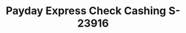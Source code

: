 ---
f_zip-code: 68046
f_state-code: NE
title: Payday Express Check Cashing S-23916
f_phone: 402-328-2133
f_city-only: Papillion
f_address: 516 E Broadway Papillion
f_location-unique-id: '23916'
slug: payday-express-check-cashing-s-23916
updated-on: '2024-05-30T13:46:58.046Z'
created-on: '2024-05-30T13:36:59.803Z'
published-on: '2024-05-30T13:54:32.469Z'
f_city-state: cms/city/papillion-ne.md
f_company: cms/company/payday-express-check-cashing-s.md
f_state: cms/state/nebraska.md
layout: '[payday-loan].html'
tags: payday-loan
---